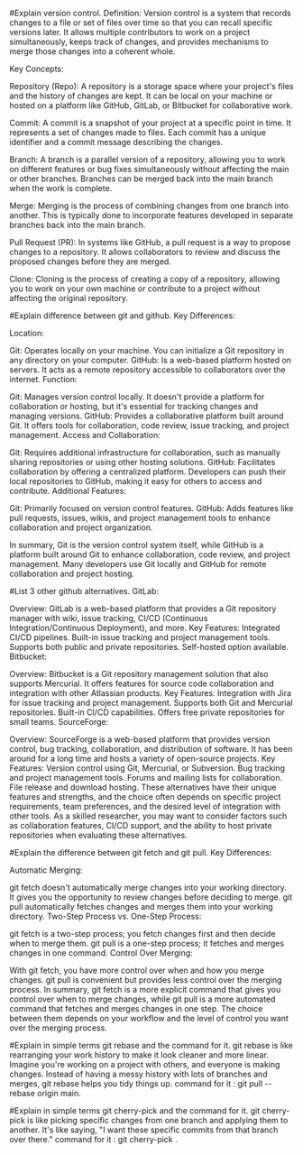#Explain version control.
Definition:
Version control is a system that records changes to a file or set of files over time so that you can recall specific versions later. It allows multiple contributors to work on a project simultaneously, keeps track of changes, and provides mechanisms to merge those changes into a coherent whole.

Key Concepts:

Repository (Repo): A repository is a storage space where your project's files and the history of changes are kept. It can be local on your machine or hosted on a platform like GitHub, GitLab, or Bitbucket for collaborative work.

Commit: A commit is a snapshot of your project at a specific point in time. It represents a set of changes made to files. Each commit has a unique identifier and a commit message describing the changes.

Branch: A branch is a parallel version of a repository, allowing you to work on different features or bug fixes simultaneously without affecting the main or other branches. Branches can be merged back into the main branch when the work is complete.

Merge: Merging is the process of combining changes from one branch into another. This is typically done to incorporate features developed in separate branches back into the main branch.

Pull Request (PR): In systems like GitHub, a pull request is a way to propose changes to a repository. It allows collaborators to review and discuss the proposed changes before they are merged.

Clone: Cloning is the process of creating a copy of a repository, allowing you to work on your own machine or contribute to a project without affecting the original repository.

#Explain difference between git and github.
 Key Differences:

Location:

Git: Operates locally on your machine. You can initialize a Git repository in any directory on your computer.
GitHub: Is a web-based platform hosted on servers. It acts as a remote repository accessible to collaborators over the internet.
Function:

Git: Manages version control locally. It doesn't provide a platform for collaboration or hosting, but it's essential for tracking changes and managing versions.
GitHub: Provides a collaborative platform built around Git. It offers tools for collaboration, code review, issue tracking, and project management.
Access and Collaboration:

Git: Requires additional infrastructure for collaboration, such as manually sharing repositories or using other hosting solutions.
GitHub: Facilitates collaboration by offering a centralized platform. Developers can push their local repositories to GitHub, making it easy for others to access and contribute.
Additional Features:

Git: Primarily focused on version control features.
GitHub: Adds features like pull requests, issues, wikis, and project management tools to enhance collaboration and project organization.

In summary, Git is the version control system itself, while GitHub is a platform built around Git to enhance collaboration, code review, and project management. Many developers use Git locally and GitHub for remote collaboration and project hosting.

#List 3 other github alternatives.
 GitLab:

Overview: GitLab is a web-based platform that provides a Git repository manager with wiki, issue tracking, CI/CD (Continuous Integration/Continuous Deployment), and more.
Key Features:
Integrated CI/CD pipelines.
Built-in issue tracking and project management tools.
Supports both public and private repositories.
Self-hosted option available.
Bitbucket:

Overview: Bitbucket is a Git repository management solution that also supports Mercurial. It offers features for source code collaboration and integration with other Atlassian products.
Key Features:
Integration with Jira for issue tracking and project management.
Supports both Git and Mercurial repositories.
Built-in CI/CD capabilities.
Offers free private repositories for small teams.
SourceForge:

Overview: SourceForge is a web-based platform that provides version control, bug tracking, collaboration, and distribution of software. It has been around for a long time and hosts a variety of open-source projects.
Key Features:
Version control using Git, Mercurial, or Subversion.
Bug tracking and project management tools.
Forums and mailing lists for collaboration.
File release and download hosting.
These alternatives have their unique features and strengths, and the choice often depends on specific project requirements, team preferences, and the desired level of integration with other tools. As a skilled researcher, you may want to consider factors such as collaboration features, CI/CD support, and the ability to host private repositories when evaluating these alternatives.

#Explain the difference between git fetch and git pull.
 Key Differences:

Automatic Merging:

git fetch doesn't automatically merge changes into your working directory. It gives you the opportunity to review changes before deciding to merge.
git pull automatically fetches changes and merges them into your working directory.
Two-Step Process vs. One-Step Process:

git fetch is a two-step process; you fetch changes first and then decide when to merge them.
git pull is a one-step process; it fetches and merges changes in one command.
Control Over Merging:

With git fetch, you have more control over when and how you merge changes.
git pull is convenient but provides less control over the merging process.
In summary, git fetch is a more explicit command that gives you control over when to merge changes, while git pull is a more automated command that fetches and merges changes in one step. The choice between them depends on your workflow and the level of control you want over the merging process.

#Explain in simple terms git rebase and the command for it.
 git rebase is like rearranging your work history to make it look cleaner and more linear. Imagine you're working on a project with others, and everyone is making changes. Instead of having a messy history with lots of branches and merges, git rebase helps you tidy things up.
 command for it : git pull --rebase origin main.

 #Explain in simple terms git cherry-pick and the command for it.
  git cherry-pick is like picking specific changes from one branch and applying them to another. It's like saying, "I want these specific commits from that branch over there."
  command for it : git cherry-pick <commit-hash>.
  


